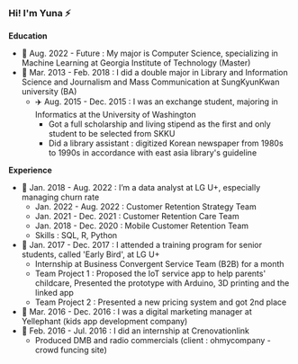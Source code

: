 


### Hi! I'm Yuna ⚡

**Education**
- 🌱 Aug. 2022 - Future : My major is Computer Science, specializing in Machine Learning at Georgia Institute of Technology (Master)
- 🌱 Mar. 2013 - Feb. 2018 : I did a double major in Library and Information Science and Journalism and Mass Communication at SungKyunKwan university (BA)
  - ✈️ Aug. 2015 - Dec. 2015 : I was an exchange student, majoring in Informatics at the University of Washington
    - Got a full scholarship and living stipend as the first and only student to be selected from SKKU
    - Did a library assistant : digitized Korean newspaper from 1980s to 1990s in accordance with east asia library's guideline

**Experience**
- 💼 Jan. 2018 - Aug. 2022 : I’m a data analyst at LG U+, especially managing churn rate
   - Jan. 2022 - Aug. 2022 : Customer Retention Strategy Team
   - Jan. 2021 - Dec. 2021 : Customer Retention Care Team
   - Jan. 2018 - Dec. 2020 : Mobile Customer Retention Team
   - Skills : SQL, R, Python
- 💼 Jan. 2017 - Dec. 2017 : I attended a training program for senior students, called 'Early Bird', at LG U+
   - Internship at Business Convergent Service Team (B2B) for a month
   - Team Project 1 : Proposed the IoT service app to help parents' childcare, Presented the prototype with Arduino, 3D printing and the linked app
   - Team Project 2 : Presented a new pricing system and got 2nd place
- 💼 Mar. 2016 - Dec. 2016 : I was a digital marketing manager at Yellephant (kids app development company)
- 💼 Feb. 2016 - Jul. 2016 : I did an internship at Crenovationlink
   - Produced DMB and radio commercials (client : ohmycompany - crowd funcing site)


<!--
**reasonmii/reasonmii** is a ✨ _special_ ✨ repository because its `README.md` (this file) appears on your GitHub profile.

Here are some ideas to get you started:

- 🔭 I’m currently working on ...
- 🌱 I’m currently learning ...
- 👯 I’m looking to collaborate on ...
- 🤔 I’m looking for help with ...
- 💬 Ask me about ...
- 📫 How to reach me: ...
- 😄 Pronouns: ...
- ⚡ Fun fact: ...
-->
